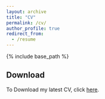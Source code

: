 ```yaml
---
layout: archive
title: "CV"
permalink: /cv/
author_profile: true
redirect_from:
  - /resume
---
```

{% include base_path %}

## Download

To Download my latest CV, click [here](/files/cv.pdf).